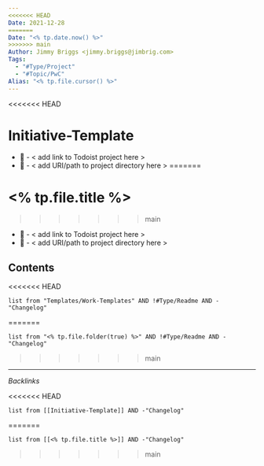```yaml
---
<<<<<<< HEAD
Date: 2021-12-28
=======
Date: "<% tp.date.now() %>"
>>>>>>> main
Author: Jimmy Briggs <jimmy.briggs@jimbrig.com>
Tags:
  - "#Type/Project"
  - "#Topic/PwC"
Alias: "<% tp.file.cursor() %>"
---
```


<<<<<<< HEAD
# Initiative-Template

- 🔗 - < add link to Todoist project here >
- 📁 - < add URI/path to project directory here >
=======
# \<% tp.file.title %>
>>>>>>> main

* 🔗 - \< add link to Todoist project here >
* 📁 - \< add URI/path to project directory here >

## Contents

<<<<<<< HEAD
```dataview
list from "Templates/Work-Templates" AND !#Type/Readme AND -"Changelog"
```
=======
````dataview
list from "<% tp.file.folder(true) %>" AND !#Type/Readme AND -"Changelog"
````
>>>>>>> main

---

*Backlinks*

<<<<<<< HEAD
```dataview
list from [[Initiative-Template]] AND -"Changelog"
```

=======
````dataview
list from [[<% tp.file.title %>]] AND -"Changelog"
````
>>>>>>> main
